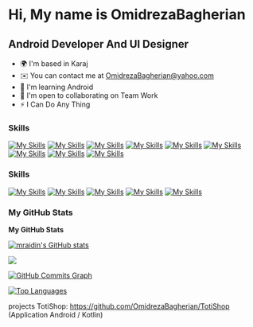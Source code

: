 Hi, My name is OmidrezaBagherian
==============================

Android Developer And UI Designer
----------------------------------------
* 🌍  I'm based in Karaj
* ✉️  You can contact me at [OmidrezaBagherian@yahoo.com](mailto:OmidrezaBagherian@yahoo.com)
* 🧠  I'm learning Android
* 🤝  I'm open to collaborating on Team Work
* ⚡  I Can Do Any Thing

### Skills
[![My Skills](https://skillicons.dev/icons?i=java&theme=light)](https://google.com)
[![My Skills](https://skillicons.dev/icons?i=kotlin&theme=light)](https://google.com)
[![My Skills](https://skillicons.dev/icons?i=gradle&theme=light)](https://google.com)
[![My Skills](https://skillicons.dev/icons?i=androidstudio&theme=light)](https://google.com)
[![My Skills](https://skillicons.dev/icons?i=go&theme=light)](https://google.com)
[![My Skills](https://skillicons.dev/icons?i=mysql&theme=light)](https://google.com)
[![My Skills](https://skillicons.dev/icons?i=idea&theme=light)](https://google.com)
[![My Skills](https://skillicons.dev/icons?i=git&theme=light)](https://google.com)
[![My Skills](https://skillicons.dev/icons?i=figma&theme=light)](https://google.com)

### Skills
[![My Skills](https://skillicons.dev/icons?i=discord&theme=light)](https://google.com)
[![My Skills](https://skillicons.dev/icons?i=github&theme=light)](https://google.com)
[![My Skills](https://skillicons.dev/icons?i=instagram&theme=light)](https://google.com)
[![My Skills](https://skillicons.dev/icons?i=stackoverflow&theme=light)](https://google.com)
[![My Skills](https://skillicons.dev/icons?i=linkedin&theme=light)](https://google.com)

### My GitHub Stats

<b>My GitHub Stats</b>

<a href="http://www.github.com/omidrezabagherian"><img src="https://github-readme-stats.vercel.app/api?username=omidrezabagherian&show_icons=true&hide=&count_private=true&title_color=0891b2&text_color=ffffff&icon_color=0891b2&bg_color=1c1917&hide_border=true&show_icons=true" alt="mraidin's GitHub stats" /></a>

<a href="http://www.github.com/omidrezabagherian"><img src="https://github-readme-streak-stats.herokuapp.com/?user=omidrezabagherian&stroke=ffffff&background=1c1917&ring=0891b2&fire=0891b2&currStreakNum=ffffff&currStreakLabel=0891b2&sideNums=ffffff&sideLabels=ffffff&dates=ffffff&hide_border=true" /></a>

<a href="http://www.github.com/omidrezabagherian"><img src="https://activity-graph.herokuapp.com/graph?username=omidrezabagherian&bg_color=1c1917&color=ffffff&line=0891b2&point=ffffff&area_color=1c1917&area=true&hide_border=true&custom_title=GitHub%20Commits%20Graph" alt="GitHub Commits Graph" /></a>

<a href="https://github.com/omidrezabagherian" align="left"><img src="https://github-readme-stats.vercel.app/api/top-langs/?username=omidrezabagherian&langs_count=10&title_color=0891b2&text_color=ffffff&icon_color=0891b2&bg_color=1c1917&hide_border=true&locale=en&custom_title=Top%20%Languages" alt="Top Languages" /></a>

projects
TotiShop: https://github.com/OmidrezaBagherian/TotiShop (Application Android / Kotlin)
